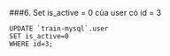 ###6. Set is_active = 0 của user có id = 3
```
UPDATE `train-mysql`.user 
SET is_active=0 
WHERE id=3;	
```

